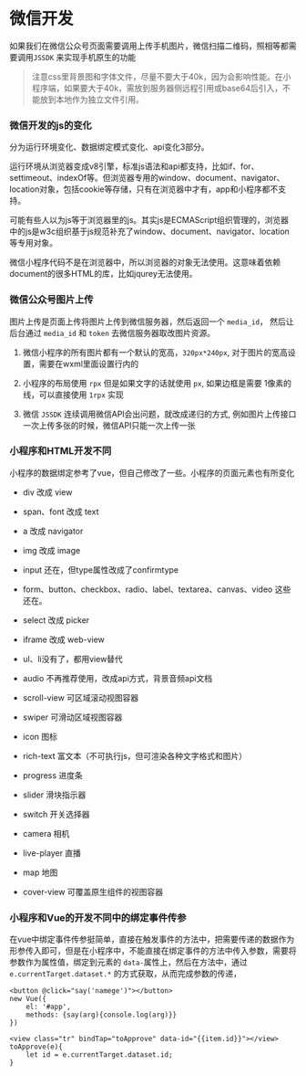 # 微信开发

如果我们在微信公众号页面需要调用上传手机图片，微信扫描二维码，照相等都需要调用`JSSDK` 来实现手机原生的功能

> 注意css里背景图和字体文件，尽量不要大于40k，因为会影响性能。在小程序端，如果要大于40k，需放到服务器侧远程引用或base64后引入，不能放到本地作为独立文件引用。



### 微信开发的js的变化

分为运行环境变化、数据绑定模式变化、api变化3部分。

运行环境从浏览器变成v8引擎，标准js语法和api都支持，比如if、for、settimeout、indexOf等。但浏览器专用的window、document、navigator、location对象，包括cookie等存储，只有在浏览器中才有，app和小程序都不支持。

可能有些人以为js等于浏览器里的js。其实js是ECMAScript组织管理的，浏览器中的js是w3c组织基于js规范补充了window、document、navigator、location等专用对象。

微信小程序代码不是在浏览器中，所以浏览器的对象无法使用。这意味着依赖document的很多HTML的库，比如jqurey无法使用。



### 微信公众号图片上传

图片上传是页面上传将图片上传到微信服务器，然后返回一个 `media_id`， 然后让后台通过 `media_id` 和 `token` 去微信服务器取改图片资源。

1. 微信小程序的所有图片都有一个默认的宽高，`320px*240px`, 对于图片的宽高设置，需要在wxml里面设置行内的

2. 小程序的布局使用 `rpx` 但是如果文字的话就使用 `px`,  如果边框是需要 1像素的线，可以直接使用 `1rpx` 实现

3. 微信 `JSSDK` 连续调用微信API会出问题，就改成递归的方式, 例如图片上传接口一次上传多张的时候，微信API只能一次上传一张



### 小程序和HTML开发不同

小程序的数据绑定参考了vue，但自己修改了一些。小程序的页面元素也有所变化
  - div 改成 view
  - span、font 改成 text
  - a 改成 navigator
  - img 改成 image
  - input 还在，但type属性改成了confirmtype
  - form、button、checkbox、radio、label、textarea、canvas、video 这些还在。
  - select 改成 picker
  - iframe 改成 web-view
  - ul、li没有了，都用view替代
  - audio 不再推荐使用，改成api方式，背景音频api文档

  - scroll-view 可区域滚动视图容器
  - swiper 可滑动区域视图容器
  - icon 图标
  - rich-text 富文本（不可执行js，但可渲染各种文字格式和图片）
  - progress 进度条
  - slider 滑块指示器
  - switch 开关选择器
  - camera 相机
  - live-player 直播
  - map 地图
  - cover-view 可覆盖原生组件的视图容器 



### 小程序和Vue的开发不同中的绑定事件传参

在vue中绑定事件传参挺简单，直接在触发事件的方法中，把需要传递的数据作为形参传入即可，但是在小程序中，不能直接在绑定事件的方法中传入参数，需要将参数作为属性值，绑定到元素的 `data-`属性上，然后在方法中，通过 `e.currentTarget.dataset.*` 的方式获取，从而完成参数的传递，

```vu
<button @click="say('namege')"></button>
new Vue({
	el: '#app',
	methods: {say(arg){console.log(arg)}}
})

<view class="tr" bindTap="toApprove" data-id="{{item.id}}"></view>
toApprove(e){
	let id = e.currentTarget.dataset.id;
}
```



